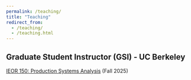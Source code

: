 ```yaml
---
permalink: /teaching/
title: "Teaching"
redirect_from: 
  - /teaching/
  - /teaching.html
---
```


## Graduate Student Instructor (GSI) - UC Berkeley
[IEOR 150: Production Systems Analysis](https://classes.berkeley.edu/content/2025-fall-indeng-150-01-lec-01)  (Fall 2025)
